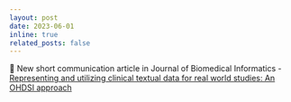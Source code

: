 ```yaml
---
layout: post
date: 2023-06-01
inline: true
related_posts: false
---
```


:page_facing_up: New short communication article in Journal of Biomedical Informatics - [Representing and utilizing clinical textual data for real world studies: An OHDSI approach](https://www.sciencedirect.com/science/article/abs/pii/S1532046423000643)
